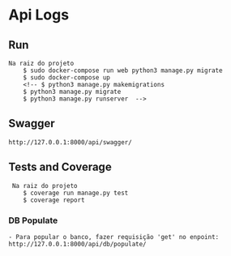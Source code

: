 # Api Logs

## Run
    Na raiz do projeto
        $ sudo docker-compose run web python3 manage.py migrate
        $ sudo docker-compose up
        <!-- $ python3 manage.py makemigrations
        $ python3 manage.py migrate
        $ python3 manage.py runserver  -->

## Swagger
    http://127.0.0.1:8000/api/swagger/


## Tests and Coverage
     Na raiz do projeto
        $ coverage run manage.py test
        $ coverage report

### DB Populate
    - Para popular o banco, fazer requisição 'get' no enpoint: http://127.0.0.1:8000/api/db/populate/